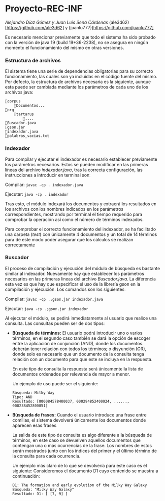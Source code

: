 # Proyecto-REC-INF

*Alejandro Díaz Gómez y Juan Luis Sena Cárdenas*
(ale3d62)[https://github.com/ale3d62] y (juanlu777)[https://github.com/juanlu777]

Es necesario mencionar previamente que todo el sistema ha sido probado con la versión de java 19 (build 19+36-2238), no se asegura en ningún momento el funcionamiento del mismo en otras versiones. 

### Estructura de archivos

El sistema tiene una serie de dependencias obligatorias para su correcto funcionamiento, las cuales son ya incluidas en el código fuente del mismo. Por defecto, la estructura de archivos necesaria es la siguiente, aunque esta puede ser cambiada mediante los parámetros de cada uno de los archivos java:

```
📁corpus
	📄Documentos...
📁org
	📁tartarus
		📁....
📄Buscador.java
📄gson.jar
📄indexador.java
📄palabras_vacias.txt
```

### Indexador

Para compilar y ejecutar el indexador es necesario establecer previamente los parámetros necesarios. Estos se pueden modificar en las primeras líneas del archivo *indexador.java*, tras la correcta configuración, las instrucciones a introducir en terminal son:

Compilar: `javac -cp . indexador.java`

Ejecutar: `java -cp . indexador`

Tras esto, el módulo indexará los documentos y extraerá los resultados en los archivos con los nombres indicados en los parámetros correspondientes, mostrando por terminal el tiempo requerido para comprobar la operación así como el número de términos indexados.

Para comprobar el correcto funcionamiento del indexador, se ha facilitado una carpeta (*test*) con únicamente 4 documentos y un total de 14 términos para de este modo poder asegurar que los cálculos se realizan correctamente

### Buscador

El proceso de compilación y ejecución del módulo de búsqueda es bastante similar al indexador. Nuevamente hay que establecer los parámetros necesarios en las primeras líneas del archivo *Buscador.java.* La diferencia esta vez es que hay que especificar el uso de la librería gson en la compilación y ejecución. Los comandos son los siguientes:

Compilar: `javac -cp .;gson.jar indexador.java`

Ejecutar: `java -cp .;gson.jar indexador`

Al ejecutar el módulo, se pedirá inmediatamente al usuario que realice una consulta. Las consultas pueden ser de dos tipos:

- **Búsqueda de términos:** El usuario podrá introducir uno o varios términos, en el segundo caso también se dará la opción de escoger entre la aplicación de conjunción (AND), donde los documentos deberán tener relación con todos los términos; o disyunción (OR), donde solo es necesario que un documento de la consulta tenga relación con un documento para que este se incluya en la respuesta.
    
    En este tipo de consulta la respuesta será únicamente la lista de documentos ordenados por relevancia de mayor a menor.
    
    Un ejemplo de uso puede ser el siguiente:
    
    ```
    Búsqueda: Milky Way
    Tipo: AND
    Resultado: [000084578400037, 000294852400024, ......, 000238452800051]
    ```
    
- **Búsqueda de frases:** Cuando el usuario introduce una frase entre comillas, el sistema devolverá únicamente los documentos donde aparecen esas frases.
    
    La salida de este tipo de consulta es algo diferente a la búsqueda de términos, en este caso se devuelven aquellos documentos que contengan una o más ocurrencias de la frase. Los nombres de estos serán mostrados junto con los índices del primer y el último término de la consulta para cada ocurrencia.
    
    Un ejemplo más claro de lo que se devolvería para este caso es el siguiente: Consideremos el documento D1 cuyo contenido se muestra a continuación:  
    
    ```
    D1: The formation and early evolution of the Milky Way Galaxy
    Búsqueda: "Milky Way Galaxy"
    Resultado: D1: [ [7, 9] ]
    ```
